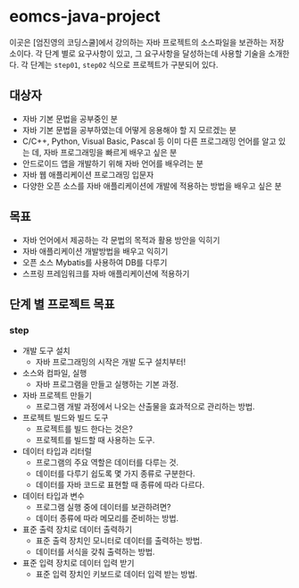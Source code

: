 # eomcs-java-project
이곳은 [엄진영의 코딩스쿨]에서 강의하는 자바 프로젝트의 소스파일을 보관하는 저장소이다. 각 단계 별로 요구사항이 있고, 그 요구사항을 달성하는데 사용할 기술을 소개한다. 각 단계는 `step01`, `step02` 식으로 프로젝트가 구분되어 있다.  

## 대상자
- 자바 기본 문법을 공부중인 분
- 자바 기본 문법을 공부하였는데 어떻게 응용해야 할 지 모르겠는 분 
- C/C++, Python, Visual Basic, Pascal 등 이미 다른 프로그래밍 언어를 알고 있는 데, 자바 프로그래밍을 빠르게 배우고 싶은 분
- 안드로이드 앱을 개발하기 위해 자바 언어를 배우려는 분
- 자바 웹 애플리케이션 프로그래밍 입문자
- 다양한 오픈 소스를 자바 애플리케이션에 개발에 적용하는 방법을 배우고 싶은 분

## 목표
- 자바 언어에서 제공하는 각 문법의 목적과 활용 방안을 익히기
- 자바 애플리케이션 개발방법을 배우고 익히기
- 오픈 소스 Mybatis를 사용하여 DB를 다루기
- 스프링 프레임워크를 자바 애플리케이션에 적용하기

## 단계 별 프로젝트 목표

### step
- 개발 도구 설치
    - 자바 프로그래밍의 시작은 개발 도구 설치부터!
- 소스와 컴파일, 실행
    - 자바 프로그램을 만들고 실행하는 기본 과정. 
- 자바 프로젝트 만들기
    - 프로그램 개발 과정에서 나오는 산출물을 효과적으로 관리하는 방법.
- 프로젝트 빌드와 빌드 도구
    - 프로젝트를 빌드 한다는 것은?
    - 프로젝트를 빌드할 때 사용하는 도구.
- 데이터 타입과 리터럴
    - 프로그램의 주요 역할은 데이터를 다루는 것.
    - 데이터를 다루기 쉽도록 몇 가지 종류로 구분한다.  
    - 데이터를 자바 코드로 표현할 때 종류에 따라 다르다.
- 데이터 타입과 변수
    - 프로그램 실행 중에 데이터를 보관하려면?
    - 데이터 종류에 따라 메모리를 준비하는 방법.
- 표준 출력 장치로 데이터 출력하기 
    - 표준 출력 장치인 모니터로 데이터를 출력하는 방법.
    - 데이터를 서식을 갖춰 출력하는 방법.  
- 표준 입력 장치로 데이터 입력 받기
    - 표준 입력 장치인 키보드로 데이터 입력 받는 방법.
